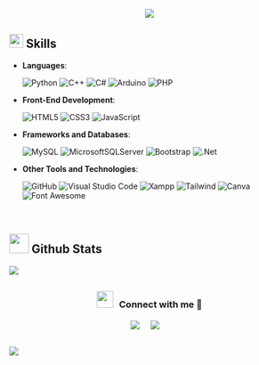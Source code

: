 <p align="center">
  <a href="https://github.com/DenverCoder1/readme-typing-svg"><img src="https://readme-typing-svg.herokuapp.com?font=Consolas&color=FFAAEF&size=25&center=true&vCenter=true&width=600&height=100&lines=Full-Stack+dev;Degree+in+Information+Systems+student;Love+to+learn+new+stuffs+<3"></a>
</p>

## <img src="https://media2.giphy.com/media/QssGEmpkyEOhBCb7e1/giphy.gif?cid=ecf05e47a0n3gi1bfqntqmob8g9aid1oyj2wr3ds3mg700bl&rid=giphy.gif" width ="25"><b> Skills</b>

<p align="center">

- **Languages**:	
  
    ![Python](https://img.shields.io/badge/Python%20-%2314354C.svg?style=for-the-badge&logo=python&logoColor=white)
    ![C++](https://img.shields.io/badge/C++%20-%2300599C.svg?style=for-the-badge&logo=c%2B%2B&logoColor=white)
    ![C#](https://img.shields.io/badge/c%23-%23239120.svg?style=for-the-badge&logo=csharp&logoColor=white)
    ![Arduino](https://img.shields.io/badge/-Arduino-00979D?style=for-the-badge&logo=Arduino&logoColor=white)
    ![PHP](https://img.shields.io/badge/PHP-777BB4?style=for-the-badge&logo=php&logoColor=white)
    

    
- **Front-End Development**:

   ![HTML5](https://img.shields.io/badge/HTML5%20-%23E34F26.svg?style=for-the-badge&logo=html5&logoColor=white)
   ![CSS3](https://img.shields.io/badge/CSS%20-%231572B6.svg?style=for-the-badge&logo=css3&logoColor=white)
   ![JavaScript](https://img.shields.io/badge/JavaScript%20-%23F7DF1E.svg?style=for-the-badge&logo=javascript&logoColor=black)

- **Frameworks and Databases**:

    ![MySQL](https://img.shields.io/badge/mysql-%2300f.svg?style=for-the-badge&logo=mysql&logoColor=white)
    ![MicrosoftSQLServer](https://img.shields.io/badge/Microsoft%20SQL%20Server-CC2927?style=for-the-badge&logo=microsoft%20sql%20server&logoColor=white)
    ![Bootstrap](https://img.shields.io/badge/Bootstrap-563D7C?style=for-the-badge&logo=bootstrap&logoColor=white)
    ![.Net](https://img.shields.io/badge/.NET-5C2D91?style=for-the-badge&logo=.net&logoColor=white)

- **Other Tools and Technologies**:

    ![GitHub](https://img.shields.io/badge/github-%23121011.svg?style=for-the-badge&logo=github&logoColor=white)
    ![Visual Studio Code](https://img.shields.io/badge/Visual%20Studio%20Code-0078d7.svg?style=for-the-badge&logo=visual-studio-code&logoColor=white)
    ![Xampp](https://img.shields.io/badge/Xampp-F37623?style=for-the-badge&logo=xampp&logoColor=white)
    ![Tailwind](https://img.shields.io/badge/tailwindcss-%2300C4CC.svg?style=for-the-badge&logo=tailwindcss&logoColor=white)
  ![Canva](https://img.shields.io/badge/canva-%2370C4CC.svg?style=for-the-badge&logo=canva&logoColor=white)
  ![Font Awesome](https://img.shields.io/badge/Font_Awesome-339AF0?style=for-the-badge&logo=fontawesome&logoColor=white)

</p>
<br>

 
## <img src="https://media.giphy.com/media/iY8CRBdQXODJSCERIr/giphy.gif" width="35"><b> Github Stats </b>
![](https://github-readme-stats.vercel.app/api/top-langs/?username=BeluF&theme=dark&hide_border=false&include_all_commits=false&count_private=false&layout=compact)


## <h3 align="center" > <img src="https://media.giphy.com/media/iY8CRBdQXODJSCERIr/giphy.gif" width="30" height="30" style="margin-right: 10px;">Connect with me 🤝 </h3>

<p align="center">
<a href="https://www.linkedin.com/in/belen-fornari/" target="blank"><img align="center" src="https://img.shields.io/badge/Check more about me-0077B5?style=for-the-badge&logo=linkedin&logoColor=white" /></a> &nbsp;&nbsp;&nbsp; <a href="mailto:ma.belen.fornari@gmail.com" target="blank"><img align="center" src="https://img.shields.io/badge/Email me-D14836?style=for-the-badge&logo=gmail&logoColor=white" /></a>    &nbsp;&nbsp;&nbsp;

</p>

<br>
<img src="https://user-images.githubusercontent.com/73097560/115834477-dbab4500-a447-11eb-908a-139a6edaec5c.gif">

<!-- [![](https://visitcount.itsvg.in/api?id=BeluF&icon=0&color=0)](https://visitcount.itsvg.in) -->
